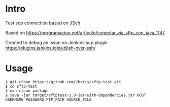 # Intro
Test scp connection based on [JSch](http://www.jcraft.com/jsch/)

Based on https://programacion.net/articulo/conectar_via_sftp_con_java_1147

Created to debug an issue on Jenkins scp plugin https://plugins.jenkins.io/publish-over-ssh/

# Usage
    $ git clone https://github.com/jbaris/sftp-test.git
    $ cd sftp-test
    $ mvn clean package
    $ java -jar target/sftptest-1.0-jar-with-dependencies.jar HOST USERNAME PASSWORD FTP_PATH SOURCE_FILE

